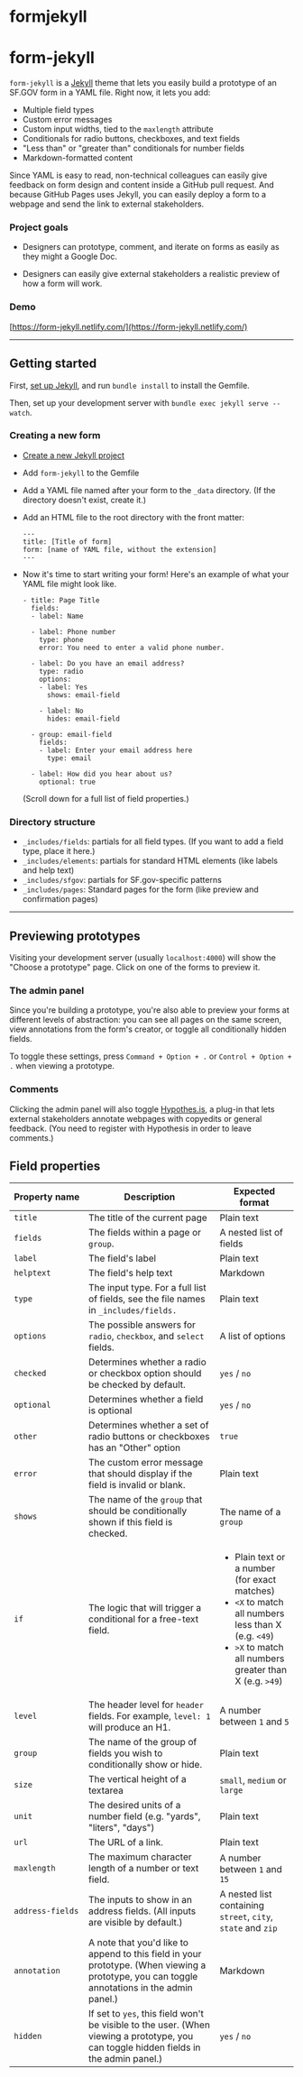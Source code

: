 # formjekyll

# form-jekyll

`form-jekyll` is a [Jekyll](https://jekyllrb.com/) theme that lets you easily build a prototype of an SF.GOV form in a YAML file. Right now, it lets you add:

- Multiple field types
- Custom error messages
- Custom input widths, tied to the `maxlength` attribute
- Conditionals for radio buttons, checkboxes, and text fields
- "Less than" or "greater than" conditionals for number fields
- Markdown-formatted content

Since YAML is easy to read, non-technical colleagues can easily give feedback on form design and content inside a GitHub pull request. And because GitHub Pages uses Jekyll, you can easily deploy a form to a webpage and send the link to external stakeholders.

### Project goals

- Designers can prototype, comment, and iterate on forms as easily as they might a Google Doc.

- Designers can easily give external stakeholders a realistic preview of how a form will work.

### Demo
[https://form-jekyll.netlify.com/](https://form-jekyll.netlify.com/)

---

## Getting started

First, [set up Jekyll](https://jekyllrb.com/docs/installation/), and run `bundle install` to install the Gemfile.

Then, set up your development server with `bundle exec jekyll serve --watch`.

### Creating a new form

- [Create a new Jekyll project](https://jekyllrb.com/docs/)
- Add `form-jekyll` to the Gemfile
- Add a YAML file named after your form to the `_data` directory. (If the directory doesn't exist, create it.)
- Add an HTML file to the root directory with the front matter:

  ````
  ---
  title: [Title of form]
  form: [name of YAML file, without the extension]
  ---
  ````

- Now it's time to start writing your form! Here's an example of what your YAML file might look like.

  ```
  - title: Page Title
    fields:
    - label: Name

    - label: Phone number
      type: phone
      error: You need to enter a valid phone number.

    - label: Do you have an email address?
      type: radio
      options:
      - label: Yes
        shows: email-field

      - label: No
        hides: email-field

    - group: email-field
      fields:
      - label: Enter your email address here
        type: email

    - label: How did you hear about us?
      optional: true
  ```

  (Scroll down for a full list of field properties.)


### Directory structure

- `_includes/fields`: partials for all field types. (If you want to add a field type, place it here.)
- `_includes/elements`: partials for standard HTML elements (like labels and help text) 
- `_includes/sfgov`: partials for SF.gov-specific patterns
- `_includes/pages`: Standard pages for the form (like preview and confirmation pages)

---

## Previewing prototypes

Visiting your development server (usually `localhost:4000`) will show the "Choose a prototype" page. Click on one of the forms to preview it.

### The admin panel

Since you're building a prototype, you're also able to preview your forms at different levels of abstraction: you can see all pages on the same screen, view annotations from the form's creator, or toggle all conditionally hidden fields. 

To toggle these settings, press `Command + Option + .` or `Control + Option + .` when viewing a prototype.

### Comments

Clicking the admin panel will also toggle [Hypothes.is](https://hypothes.is/), a plug-in that lets external stakeholders annotate webpages with copyedits or general feedback. (You need to register with Hypothesis in order to leave comments.)

## Field properties

| Property&nbsp;name   | Description                                                                           | Expected format       |
|----------|---------------------------------------------------------------------------------------|-----------------------|
| `title` | The title of the current page | Plain text |
| `fields` | The fields within a page or `group`. | A nested list of fields |
| `label`    | The field's label                                                                     | Plain text            |
| `helptext` | The field's help text                                                                 | Markdown |
| `type`     | The input type. For a full list of fields, see the file names in `_includes/fields.`  | Plain text            |
| `options`  | The possible answers for `radio`, `checkbox`, and `select` fields.                    | A list of options     |
| `checked`  | Determines whether a radio or checkbox option should be checked by default.            | `yes` / `no`                |
| `optional` | Determines whether a field is optional                                                | `yes` / `no`                |
| `other` | Determines whether a set of radio buttons or checkboxes has an "Other" option | `true` |
| `error`    | The custom error message that should display if the field is invalid or blank.        | Plain text            |
| `shows`    | The name of the `group` that should be conditionally shown if this field is checked.  | The name of a `group` |
| `if` | The logic that will trigger a conditional for a free-text field. | <ul><li markdown="1">Plain text or a number (for exact matches)</li><li markdown="1">`<X` to match all numbers less than X (e.g. `<49`)</li><li markdown="1">`>X` to match all numbers greater than X (e.g. `>49`)</li></ul> |
| `level`    |  The header level for `header` fields. For example, `level: 1` will produce an H1. | A number between `1` and `5`|
| `group` | The name of the group of fields you wish to conditionally show or hide. | Plain text |
| `size` | The vertical height of a textarea | `small`, `medium` or `large` |
| `unit` | The desired units of a number field (e.g. "yards", "liters", "days") | Plain text |
| `url` | The URL of a link. | Plain text |
| `maxlength` | The maximum character length of a number or text field. | A number between `1` and `15` |
| `address-fields` | The inputs to show in an address fields. (All inputs are visible by default.) | A nested list containing `street`, `city`, `state` and `zip` |
| `annotation` | A note that you'd like to append to this field in your prototype. (When viewing a prototype, you can toggle annotations in the admin panel.) | Markdown |
| `hidden` | If set to `yes`, this field won't be visible to the user. (When viewing a prototype, you can toggle hidden fields in the admin panel.) | `yes` / `no` |
